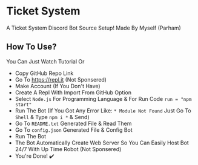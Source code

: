 # Ticket System
A Ticket System Discord Bot Source Setup!
Made By Myself (Parham)
## How To Use?
You Can Just Watch Tutorial Or
* Copy GitHub Repo Link
* Go To https://repl.it (Not Sponsered)
* Make Account (If You Don't Have)
* Create A Repl With Import From GitHub Option
* Select `Node.js` For Programming Language & For Run Code `run = "npm start"`
* Run The Bot (If You Got Any Error Like: `* Module Not Found` Just Go To `Shell` & Type `npm i *` & Send)
* Go To `README.txt` Generated File & Read Them
* Go To `config.json` Generated File & Config Bot
* Run The Bot
* The Bot Automatically Create Web Server So You Can Easily Host Bot 24/7 With Up Time Robot (Not Sponsered)
* You're Done! ✔️
